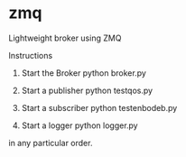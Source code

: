 # zmq
Lightweight broker using ZMQ

Instructions
1. Start the Broker 
python broker.py

2. Start a publisher
python testqos.py

3. Start a subscriber
python testenbodeb.py

4. Start a logger
python logger.py

in any particular order.
